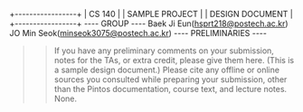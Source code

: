 +-----------------+
| CS 140          |
| SAMPLE PROJECT  |
| DESIGN DOCUMENT |
+-----------------+
---- GROUP ----
Baek Ji Eun(hsprt218@postech.ac.kr)
JO Min Seok(minseok3075@postech.ac.kr)
---- PRELIMINARIES ----
>> If you have any preliminary comments on your submission, notes for
>> the TAs, or extra credit, please give them here.
(This is a sample design document.)
>> Please cite any offline or online sources you consulted while
>> preparing your submission, other than the Pintos documentation,
>> course text, and lecture notes.
None.